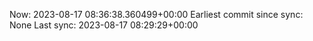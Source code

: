 Now: 2023-08-17 08:36:38.360499+00:00 Earliest commit since sync: None Last sync: 2023-08-17 08:29:29+00:00
